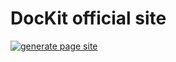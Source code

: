 # DocKit official site
[![generate page site](https://github.com/geek-fun/dockit-site/actions/workflows/page-site.yml/badge.svg)](https://github.com/geek-fun/dockit-site/actions/workflows/page-site.yml)

